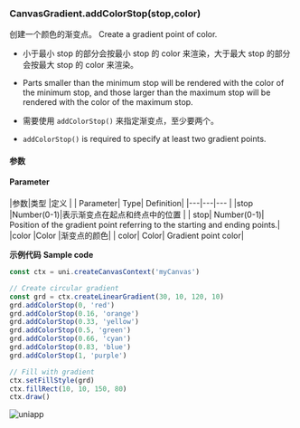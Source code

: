 ### CanvasGradient.addColorStop(stop,color)

创建一个颜色的渐变点。
Create a gradient point of color.
- 小于最小 stop 的部分会按最小 stop 的 color 来渲染，大于最大 stop 的部分会按最大 stop 的 color 来渲染。
- Parts smaller than the minimum stop will be rendered with the color of the minimum stop, and those larger than the maximum stop will be rendered with the color of the maximum stop.

- 需要使用 ```addColorStop()``` 来指定渐变点，至少要两个。
- `addColorStop()` is required to specify at least two gradient points.

#### 参数
#### Parameter

|参数|类型	|定义	|
| Parameter| Type| Definition|
|---|---|---	|
|stop	|Number(0-1)|表示渐变点在起点和终点中的位置	|
| stop| Number(0-1)| Position of the gradient point referring to the starting and ending points.|
|color	|Color	|渐变点的颜色|
| color| Color| Gradient point color|

**示例代码**
**Sample code**

```javascript
const ctx = uni.createCanvasContext('myCanvas')

// Create circular gradient
const grd = ctx.createLinearGradient(30, 10, 120, 10)
grd.addColorStop(0, 'red')
grd.addColorStop(0.16, 'orange')
grd.addColorStop(0.33, 'yellow')
grd.addColorStop(0.5, 'green')
grd.addColorStop(0.66, 'cyan')
grd.addColorStop(0.83, 'blue')
grd.addColorStop(1, 'purple')

// Fill with gradient
ctx.setFillStyle(grd)
ctx.fillRect(10, 10, 150, 80)
ctx.draw()
```

![uniapp](https://bjetxgzv.cdn.bspapp.com/VKCEYUGU-uni-app-doc/d1e88440-4f26-11eb-bd01-97bc1429a9ff.png)

